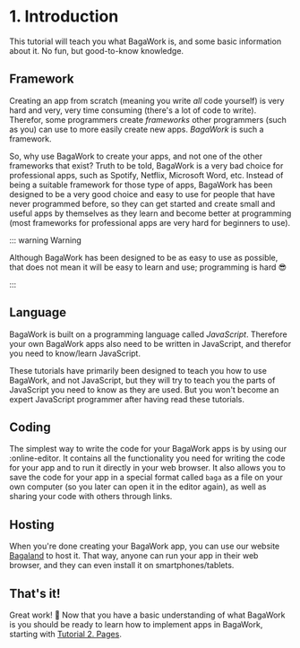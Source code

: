 # 1. Introduction
This tutorial will teach you what BagaWork is, and some basic information about it. No fun, but good-to-know knowledge.




## Framework
Creating an app from scratch (meaning you write *all* code yourself) is very hard and very, very time consuming (there's a lot of code to write). Therefor, some programmers create *frameworks* other programmers (such as you) can use to more easily create new apps. *BagaWork* is such a framework.

So, why use BagaWork to create your apps, and not one of the other frameworks that exist? Truth to be told, BagaWork is a very bad choice for professional apps, such as Spotify, Netflix, Microsoft Word, etc. Instead of being a suitable framework for those type of apps, BagaWork has been designed to be a very good choice and easy to use for people that have never programmed before, so they can get started and create small and useful apps by themselves as they learn and become better at programming (most frameworks for professional apps are very hard for beginners to use).

::: warning Warning

Although BagaWork has been designed to be as easy to use as possible, that does not mean it will be easy to learn and use; programming is hard 😎

:::




## Language
BagaWork is built on a programming language called *JavaScript*. Therefore your own BagaWork apps also need to be written in JavaScript, and therefor you need to know/learn JavaScript.

These tutorials have primarily been designed to teach you how to use BagaWork, and not JavaScript, but they will try to teach you the parts of JavaScript you need to know as they are used. But you won't become an expert JavaScript programmer after having read these tutorials.




## Coding
The simplest way to write the code for your BagaWork apps is by using our :online-editor. It contains all the functionality you need for writing the code for your app and to run it directly in your web browser. It also allows you to save the code for your app in a special format called `baga` as a file on your own computer (so you later can open it in the editor again), as well as sharing your code with others through links.



## Hosting
When you're done creating your BagaWork app, you can use our website [Bagaland](https://bagaland.com) to host it. That way, anyone can run your app in their web browser, and they can even install it on smartphones/tablets.




## That's it!
Great work! 🥳 Now that you have a basic understanding of what BagaWork is you should be ready to learn how to implement apps in BagaWork, starting with [Tutorial 2. Pages](../pages/).